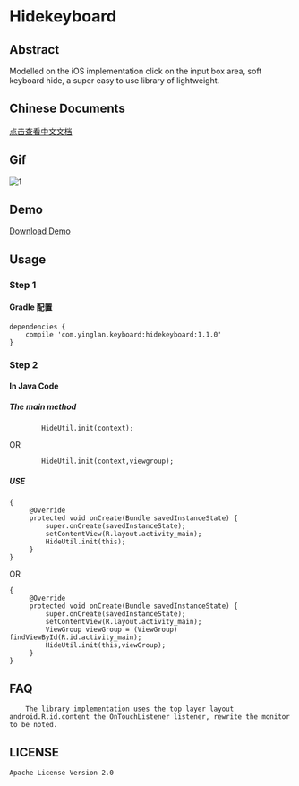 # Hidekeyboard
## Abstract
Modelled on the iOS implementation click on the input box area, soft keyboard hide, a super easy to use library of lightweight.

## Chinese Documents
[点击查看中文文档](https://github.com/yingLanNull/HideKeyboard/blob/master/READEME_CN.md)

## Gif
![1](https://github.com/yingLanNull/HideKeyboard/blob/master/show/show.gif)

## Demo
[Download Demo](https://github.com/yingLanNull/HideKeyboard/blob/master/show/demo-debug.apk)

## Usage
### Step 1
#### Gradle 配置
```
dependencies {
    compile 'com.yinglan.keyboard:hidekeyboard:1.1.0'
}
```

### Step 2

#### In Java Code

##### The main method

```
		HideUtil.init(context);
```
OR	
```
		HideUtil.init(context,viewgroup);
```
##### USE
```
{
	 @Override
     protected void onCreate(Bundle savedInstanceState) {
         super.onCreate(savedInstanceState);
         setContentView(R.layout.activity_main);
         HideUtil.init(this);
     }
}

```
OR
```
{
	 @Override
     protected void onCreate(Bundle savedInstanceState) {
         super.onCreate(savedInstanceState);
         setContentView(R.layout.activity_main);
         ViewGroup viewGroup = (ViewGroup) findViewById(R.id.activity_main);
         HideUtil.init(this,viewGroup);
     }
}

```
## FAQ

```
	The library implementation uses the top layer layout android.R.id.content the OnTouchListener listener, rewrite the monitor to be noted.
```

## LICENSE

    Apache License Version 2.0

